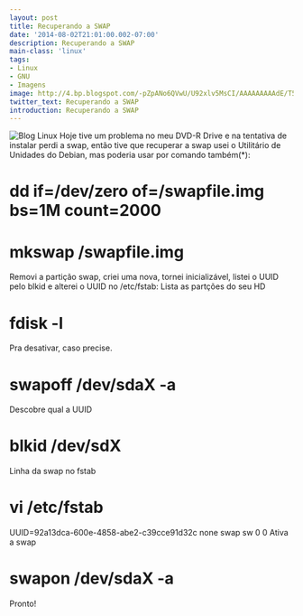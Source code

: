 ```yaml
---
layout: post
title: Recuperando a SWAP
date: '2014-08-02T21:01:00.002-07:00'
description: Recuperando a SWAP
main-class: 'linux'
tags:
- Linux
- GNU
- Imagens
image: http://4.bp.blogspot.com/-pZpANo6QVwU/U92xlv5MsCI/AAAAAAAAAdE/T5IeJEPHtT4/s72-c/wv3SXGZ.jpg
twitter_text: Recuperando a SWAP
introduction: Recuperando a SWAP
---
```

![Blog Linux](http://4.bp.blogspot.com/-pZpANo6QVwU/U92xlv5MsCI/AAAAAAAAAdE/T5IeJEPHtT4/s1600/wv3SXGZ.jpg "Blog Linux")
Hoje tive um problema no meu DVD-R Drive e na tentativa de instalar perdi a swap, então tive que recuperar a swap usei o Utilitário de Unidades do Debian, mas poderia usar por comando também(*):
# dd if=/dev/zero of=/swapfile.img bs=1M count=2000
# mkswap /swapfile.img
Removi a partição swap, criei uma nova, tornei inicializável, listei o UUID pelo blkid e alterei o UUID no /etc/fstab:
Lista as partções do seu HD
# fdisk -l
Pra desativar, caso precise.
# swapoff /dev/sdaX -a
Descobre qual a UUID
# blkid /dev/sdX
Linha da swap no fstab
# vi /etc/fstab
UUID=92a13dca-600e-4858-abe2-c39cce91d32c none swap sw 0 0
Ativa a swap
# swapon /dev/sdaX -a
Pronto!

